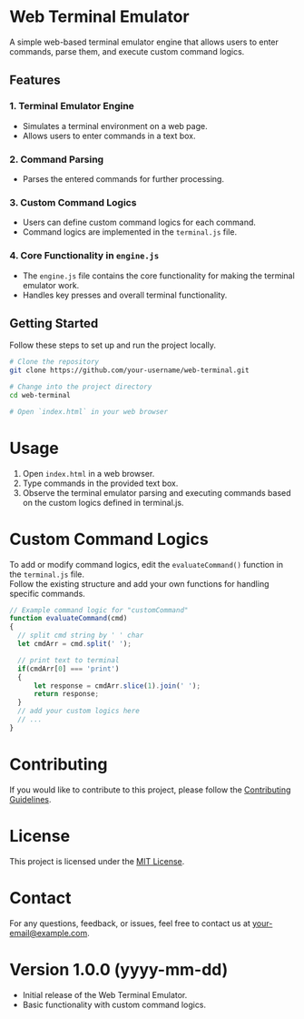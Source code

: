 # Web Terminal Emulator

A simple web-based terminal emulator engine that allows users to enter commands, parse them, and execute custom command logics.

## Features

### 1. Terminal Emulator Engine

- Simulates a terminal environment on a web page.
- Allows users to enter commands in a text box.

### 2. Command Parsing

- Parses the entered commands for further processing.

### 3. Custom Command Logics

- Users can define custom command logics for each command.
- Command logics are implemented in the `terminal.js` file.

### 4. Core Functionality in `engine.js`

- The `engine.js` file contains the core functionality for making the terminal emulator work.
- Handles key presses and overall terminal functionality.

## Getting Started

Follow these steps to set up and run the project locally.

```bash
# Clone the repository
git clone https://github.com/your-username/web-terminal.git

# Change into the project directory
cd web-terminal

# Open `index.html` in your web browser
```

# Usage
1. Open `index.html` in a web browser.
2. Type commands in the provided text box.
3. Observe the terminal emulator parsing and executing commands based on the custom logics defined in terminal.js.

# Custom Command Logics
To add or modify command logics, edit the `evaluateCommand()` function in the `terminal.js` file.  
Follow the existing structure and add your own functions for handling specific commands.

```javascript
// Example command logic for "customCommand"
function evaluateCommand(cmd)
{
  // split cmd string by ' ' char
  let cmdArr = cmd.split(' ');

  // print text to terminal
  if(cmdArr[0] === 'print')
  {
      let response = cmdArr.slice(1).join(' ');
      return response;
  }
  // add your custom logics here
  // ...
}
```

# Contributing
If you would like to contribute to this project, please follow the [Contributing Guidelines](#).

# License
This project is licensed under the [MIT License]().

# Contact
For any questions, feedback, or issues, feel free to contact us at [your-email@example.com]().

# Version 1.0.0 (yyyy-mm-dd)
- Initial release of the Web Terminal Emulator.
- Basic functionality with custom command logics.






